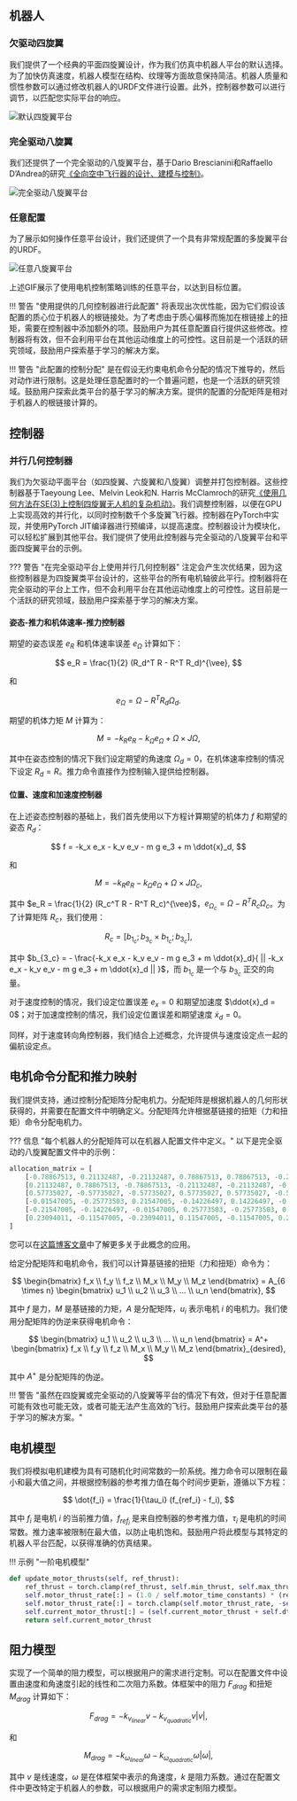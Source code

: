 ## 机器人

### 欠驱动四旋翼

我们提供了一个经典的平面四旋翼设计，作为我们仿真中机器人平台的默认选择。为了加快仿真速度，机器人模型在结构、纹理等方面故意保持简洁。机器人质量和惯性参数可以通过修改机器人的URDF文件进行设置。此外，控制器参数可以进行调节，以匹配您实际平台的响应。

![默认四旋翼平台](./gifs/regular_quadrotor.gif)

### 完全驱动八旋翼

我们还提供了一个完全驱动的八旋翼平台，基于Dario Brescianini和Raffaello D’Andrea的研究[《全向空中飞行器的设计、建模与控制》](https://idsc.ethz.ch/content/dam/ethz/special-interest/mavt/dynamic-systems-n-control/idsc-dam/People/bdario/brescianini_dandrea_omnidirectional_aerial_vehicle.pdf)。

![完全驱动八旋翼平台](./gifs/fully_actuated_octarotor.gif)

### 任意配置

为了展示如何操作任意平台设计，我们还提供了一个具有非常规配置的多旋翼平台的URDF。

![任意八旋翼平台](./gifs/random_octarotor_learned.gif)

上述GIF展示了使用电机控制策略训练的任意平台，以达到目标位置。

!!! 警告 "使用提供的几何控制器进行此配置"
    将表现出次优性能，因为它们假设该配置的质心位于机器人的根链接处。为了考虑由于质心偏移而施加在根链接上的扭矩，需要在控制器中添加额外的项。鼓励用户为其任意配置自行提供这些修改。控制器将有效，但不会利用平台在其他运动维度上的可控性。这目前是一个活跃的研究领域，鼓励用户探索基于学习的解决方案。

!!! 警告 "此配置的控制分配"
    是在假设无约束电机命令分配的情况下推导的，然后对动作进行限制。这是处理任意配置时的一个普遍问题，也是一个活跃的研究领域。鼓励用户探索此类平台的基于学习的解决方案。提供的配置的分配矩阵是相对于机器人的根链接计算的。

## 控制器

### 并行几何控制器

我们为欠驱动平面平台（如四旋翼、六旋翼和八旋翼）调整并打包控制器。这些控制器基于Taeyoung Lee、Melvin Leok和N. Harris McClamroch的研究[《使用几何方法在SE(3)上控制四旋翼无人机的复杂机动》](https://arxiv.org/abs/1003.2005)。我们调整控制器，以便在GPU上实现高效的并行化，以同时控制数千个多旋翼飞行器。控制器在PyTorch中实现，并使用PyTorch JIT编译器进行预编译，以提高速度。控制器设计为模块化，可以轻松扩展到其他平台。我们提供了使用此控制器与完全驱动的八旋翼平台和平面四旋翼平台的示例。

??? 警告 "在完全驱动平台上使用并行几何控制器"
    注定会产生次优结果，因为这些控制器是为四旋翼类平台设计的，这些平台的所有电机轴彼此平行。控制器将在完全驱动的平台上工作，但不会利用平台在其他运动维度上的可控性。这目前是一个活跃的研究领域，鼓励用户探索基于学习的解决方案。

#### 姿态-推力和机体速率-推力控制器

期望的姿态误差 $e_R$ 和机体速率误差 $e_{\Omega}$ 计算如下：

$$ e_R = \frac{1}{2}  (R_d^T  R - R^T  R_d)^{\vee}, $$

和

$$ e_{\Omega} = \Omega - R^T  R_d  \Omega_d .$$

期望的机体力矩 $M$ 计算为：

$$ M = -k_R e_R - k_{\Omega} e_{\Omega} + \Omega \times J \Omega, $$

其中在姿态控制的情况下我们设定期望的角速度 $\Omega_d = 0$，在机体速率控制的情况下设定 $R_d = R$。推力命令直接作为控制输入提供给控制器。

#### 位置、速度和加速度控制器

在上述姿态控制器的基础上，我们首先使用以下方程计算期望的机体力 $f$ 和期望的姿态 $R_d$：

$$ f = -k_x e_x - k_v e_v - m g e_3 + m \ddot{x}_d, $$

和

$$ M = -k_R e_R - k_{\Omega} e_{\Omega} + \Omega \times J \Omega_c, $$

其中 $e_R = \frac{1}{2} (R_c^T R - R^T R_c)^{\vee}$，$e_{\Omega_c} = \Omega - R^T R_c \Omega_c$。为了计算矩阵 $R_c$，我们使用：

$$ R_c = [ b_{1_c}; b_{3_c}\times b_{1_c}; b_{3_c} ], $$

其中 $b_{3_c} = - \frac{-k_x e_x - k_v e_v - m g e_3 + m \ddot{x}_d}{ || -k_x e_x - k_v e_v - m g e_3 + m \ddot{x}_d || }$，而 $b_{1_c}$ 是一个与 $b_{3_c}$ 正交的向量。

对于速度控制的情况，我们设定位置误差 $e_x = 0$ 和期望加速度 $\ddot{x}_d = 0$；对于加速度控制的情况，我们设定位置误差和期望速度 $\dot{x}_d = 0$。

同样，对于速度转向角控制器，我们结合上述概念，允许提供与速度设定点一起的偏航设定点。

## 电机命令分配和推力映射

我们提供支持，通过控制分配矩阵分配电机力。分配矩阵是根据机器人的几何形状获得的，并需要在配置文件中明确定义。分配矩阵允许根据基链接的扭矩（力和扭矩）命令分配电机力。

??? 信息 "每个机器人的分配矩阵可以在机器人配置文件中定义。"
    以下是完全驱动的八旋翼配置文件中的示例：

```python
allocation_matrix = [
    [-0.78867513, 0.21132487, -0.21132487, 0.78867513, 0.78867513, -0.21132487, 0.21132487, -0.78867513,],
    [0.21132487, 0.78867513, -0.78867513, -0.21132487, -0.21132487, -0.78867513, 0.78867513, 0.21132487,],
    [0.57735027, -0.57735027, -0.57735027, 0.57735027, 0.57735027, -0.57735027, -0.57735027, 0.57735027,],
    [-0.01547005, -0.25773503, 0.21547005, -0.14226497, 0.14226497, -0.21547005, 0.25773503, 0.01547005,],
    [-0.21547005, -0.14226497, -0.01547005, 0.25773503, -0.25773503, 0.01547005, 0.14226497, 0.21547005,],
    [0.23094011, -0.11547005, -0.23094011, 0.11547005, -0.11547005, 0.23094011, 0.11547005, -0.23094011,],
]
```

您可以在[这篇博客文章](https://www.cantorsparadise.com/how-control-allocation-for-multirotor-systems-works-f87aff1794a2)中了解更多关于此概念的应用。

给定分配矩阵和电机命令，我们可以计算基链接的扭矩（力和扭矩）命令为：

$$ \begin{bmatrix} f_x \\ f_y \\ f_z \\ M_x \\ M_y \\ M_z \end{bmatrix} = A_{6 \times n}  \begin{bmatrix} u_1 \\ u_2 \\ u_3 \\ ... \\ u_n \end{bmatrix}, $$

其中 $f$ 是力，$M$ 是基链接的力矩，$A$ 是分配矩阵，$u_i$ 表示电机 $i$ 的电机力。我们使用分配矩阵的伪逆来获得电机命令：

$$ \begin{bmatrix} u_1 \\ u_2 \\ u_3 \\ ... \\ u_n \end{bmatrix} = A^+  \begin{bmatrix} f_x \\ f_y \\ f_z \\ M_x \\ M_y \\ M_z \end{bmatrix}_{desired}, $$

其中 $A^+$ 是分配矩阵的伪逆。

!!! 警告 "虽然在四旋翼或完全驱动的八旋翼等平台的情况下有效，但对于任意配置可能有效也可能无效，或者可能无法产生高效的飞行。鼓励用户探索此类平台的基于学习的解决方案。"

## 电机模型

我们将模拟电机建模为具有可随机化时间常数的一阶系统。推力命令可以限制在最小和最大值之间，并根据控制器的参考推力值在每个时间步更新，遵循以下方程：

$$ \dot{f_i} = \frac{1}{\tau_i} (f_{ref_i} - f_i), $$

其中 $f_i$ 是电机 $i$ 的当前推力值，$f_{ref_i}$ 是来自控制器的参考推力值，$\tau_i$ 是电机的时间常数。推力速率被限制在最大值，以防止电机饱和。鼓励用户将此模型与其特定的机器人平台匹配，以获得准确的仿真结果。

!!! 示例 "一阶电机模型"
```python
def update_motor_thrusts(self, ref_thrust):
    ref_thrust = torch.clamp(ref_thrust, self.min_thrust, self.max_thrust)
    self.motor_thrust_rate[:] = (1.0 / self.motor_time_constants) * (ref_thrust - self.current_motor_thrust)
    self.motor_thrust_rate[:] = torch.clamp(self.motor_thrust_rate, -self.cfg.max_thrust_rate, self.cfg.max_thrust_rate)
    self.current_motor_thrust[:] = (self.current_motor_thrust + self.dt * self.motor_thrust_rate)
    return self.current_motor_thrust
```

## 阻力模型

实现了一个简单的阻力模型，可以根据用户的需求进行定制。可以在配置文件中设置由速度和角速度引起的线性和二次阻力系数。体框架中的阻力 $F_{drag}$ 和扭矩 $M_{drag}$ 计算如下：

$$ F_{drag} = -k_{v_{linear}} v -k_{v_{quadratic}} v |v|, $$

和 

$$ M_{drag} = -k_{\omega_{linear}} \omega -k_{\omega_{quadratic}} \omega |\omega|, $$

其中 $v$ 是线速度，$\omega$ 是在体框架中表示的角速度，$k$ 是阻力系数。通过在配置文件中更改特定于机器人的参数，可以根据用户的需求定制阻力模型。